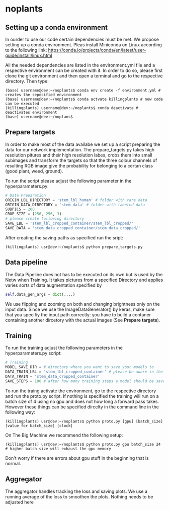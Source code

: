 # noplants

## Setting up a conda environment
In ourder to use our code certain dependencies must be met. We propose setting up a conda environment. 
Pleas install Miniconda on Linux according to the following link: https://conda.io/projects/conda/en/latest/user-guide/install/linux.html

All the needed dependencies are listed in the environment.yml file and a respective environment can be created with it.
In order to do so, please first clone the git environment and then open a terminal and go to the respective directory. Then type:

```console
(base) username@dev:~/noplants$ conda env create -f environment.yml # creates the sepecified environment
(base) username@dev:~/noplants$ conda actvate killingplants # now code can be executed
(killingplants) username@dev:~/noplants$ conda deactivate # deactivates environment
(base) username@dev:~/noplans$
```

## Prepare targets
In order to make most of the data availabe we set up a script preparing the data for our network implementation.
The prepare_targets.py takes high resolution pitures and their high resolution labes, crobs them into small subimages and transform the targets so that the three colour channels of resulting RGB image give the probability for belonging to a certan class (good plant, weed, ground). 

To run the script please adjust the following parameter in the hyperparameters.py: 
```python
# Data Preparation
ORIGIN_LBL_DIRECTORY = 'stem_lbl_human' # folder with rare data
ORIGIN_DATA_DIRECTORY = 'stem_data' # folder with labeled data
SUBPICS = 200
CROP_SIZE = (256, 256, 3)
# please create following directory 
SAVE_LBL = 'stem_lbl_cropped_container/stem_lbl_cropped/' 
SAVE_DATA = 'stem_data_cropped_container/stem_data_cropped/'
```
After creating the saving paths as specified run the sript:
```console
(killingplants) usr@dev:~/noplants$ python prepare_targets.py
```
## Data pipeline
The Data Pipeline does not has to be executed on its own but is used by the Netw when Training. It takes pictures from a specified Directory and applies varies sorts of data augmentation specified by
```python
self.data_gen_args = dict(....)
```
We use flipping and zooming on both and changing brightness only on the input data.
Since we use the ImageDataGenerator() by keras, make sure that you specifiy the input path correctly: you have to build a contaner containing another dircetory with the actual images (See **Prepare targets**).

## Training 
To run the training adjust the following parameters in the hyperparameters.py script:

```python
# Training
MODEL_SAVE_DIR = # directory where you want to save your models to
DATA_TRAIN_LBL = 'stem_lbl_cropped_container' # please be aware in the containes needs to be another folder with the actual data
DATA_TRAIN = 'stem_data_cropped_container'
SAVE_STEPS = 100 # after how many training steps a model should be saved, don't go lower than 100
```
To run the traing activate the environment, go to the respective directory and run the proto.py script. If nothing is specified the training will run on a batch size of 4 using no gpu and does not how long a forward pass takes.
However these things can be specified dircelty in the command line in the following way:

```console
(killingplants) usr@dev:~/noplants$ python proto.py [gpu] [batch_size] [value for batch_size] [clock]
```
On The Big Machine we recommend the following setup:
```console
(killingplants) usr@dev:~/noplants$ python proto.py gpu batch_size 24 # higher batch size will exhaust the gpu memory
```
Don't worry if there are errors about gpu stuff in the beginning that is normal.

## Aggregator
The aggregator handles tracking the loss and saving plots. We use a running average of the loss to smoothen the plots. Nothing needs to be adjusted here 
